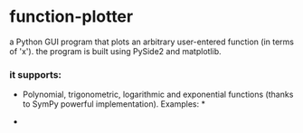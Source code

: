 # function-plotter

a Python GUI program that plots an arbitrary user-entered function (in terms of 'x'). the program is built using PySide2 and matplotlib.

### it supports:

- Polynomial, trigonometric, logarithmic and exponential functions 
(thanks to SymPy powerful implementation). Examples:
	* 

- 